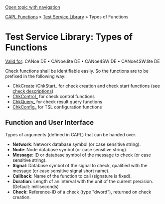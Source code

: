 [Open topic with navigation](../../../../CANoeDEFamily.htm#Topics/CAPLFunctions/Test/CAPLfunctionsTSLFunctionTypes.md)

[CAPL Functions](../CAPLfunctions.md) » [Test Service Library](CAPLfunctionsTSLOverview.md) » Types of Functions

# Test Service Library: Types of Functions

[Valid for](../../Shared/FeatureAvailability.md):  CANoe DE • CANoe:lite DE • CANoe4SW DE • CANoe4SW:lite DE

Check functions shall be identifiable easily. So the functions are to be prefixed in the following way:

- ChkCreate /ChkStart_ for check creation and check start functions (see [check descriptions](../../TestCommands/CheckDescriptions.md))
- [ChkControl_](CAPLfunctionsTSLCheckControlCommands.md) for check control functions
- [ChkQuery_](CAPLfunctionsTSLStatusReportFunctions.md) for check result query functions
- [ChkConfig_](CAPLfunctionsTSLConfigurationFunctions.md) for TSL configuration functions

## Function and User Interface

Types of arguments (defined in CAPL) that can be handed over.

- **Network**: Network database symbol (or case sensitive string).
- **Node**: Node database symbol (or case sensitive string).
- **Message**: ID or database symbol of the message to check (or case sensitive string).
- **Signal**: Database symbol of the signal to check, qualified with the message (or case sensitive signal short name).
- **Callback**: Name of the function to call (signature is fixed).
- **Duration**: Length of an interval with the unit of the current precision. (Default: milliseconds)
- **Check**: Reference-ID of a check (type "dword"), returned on check creation.
